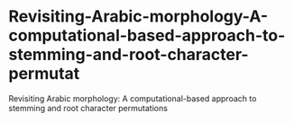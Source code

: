 # Revisiting-Arabic-morphology-A-computational-based-approach-to-stemming-and-root-character-permutat
Revisiting Arabic morphology: A computational-based approach to stemming and root character permutations
